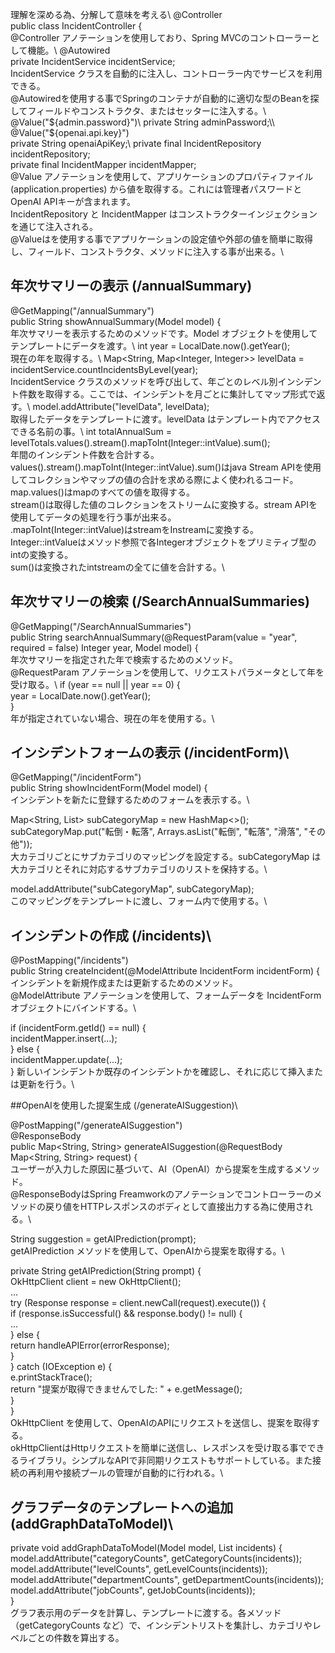 理解を深める為、分解して意味を考える\\
@Controller\
public class IncidentController {\
@Controller アノテーションを使用しており、Spring MVCのコントローラーとして機能。\\
@Autowired\
private IncidentService incidentService;\
IncidentService クラスを自動的に注入し、コントローラー内でサービスを利用できる。\
@Autowiredを使用する事でSpringのコンテナが自動的に適切な型のBeanを探してフィールドやコンストラクタ、またはセッターに注入する。\\
@Value("${admin.password}")\
private String adminPassword;\\
@Value("${openai.api.key}")\
private String openaiApiKey;\\
private final IncidentRepository incidentRepository;\
private final IncidentMapper incidentMapper;\
@Value アノテーションを使用して、アプリケーションのプロパティファイル (application.properties) から値を取得する。これには管理者パスワードとOpenAI APIキーが含まれます。\
IncidentRepository と IncidentMapper はコンストラクターインジェクションを通じて注入される。\
@Valueはを使用する事でアプリケーションの設定値や外部の値を簡単に取得し、フィールド、コンストラクタ、メソッドに注入する事が出来る。\\
## 年次サマリーの表示 (/annualSummary)
@GetMapping("/annualSummary")\
public String showAnnualSummary(Model model) {\
年次サマリーを表示するためのメソッドです。Model オブジェクトを使用してテンプレートにデータを渡す。\\
int year = LocalDate.now().getYear();\
現在の年を取得する。\\
Map<String, Map<Integer, Integer>> levelData = incidentService.countIncidentsByLevel(year);\
IncidentService クラスのメソッドを呼び出して、年ごとのレベル別インシデント件数を取得する。ここでは、インシデントを月ごとに集計してマップ形式で返す。\\
model.addAttribute("levelData", levelData);\
取得したデータをテンプレートに渡す。levelData はテンプレート内でアクセスできる名前の事。\\
int totalAnnualSum = levelTotals.values().stream().mapToInt(Integer::intValue).sum();\
年間のインシデント件数を合計する。\
values().stream().mapToInt(Integer::intValue).sum()はjava Stream APIを使用してコレクションやマップの値の合計を求める際によく使われるコード。\
map.values()はmapのすべての値を取得する。\
stream()は取得した値のコレクションをストリームに変換する。stream APIを使用してデータの処理を行う事が出来る。\
.mapToInt(Integer::intValue)はstream<Integer>をInstreamに変換する。Integer::intValueはメソッド参照で各Integerオブジェクトをプリミティブ型のintの変換する。\
sum()は変換されたintstreamの全てに値を合計する。\\
## 年次サマリーの検索 (/SearchAnnualSummaries)
@GetMapping("/SearchAnnualSummaries")\
public String searchAnnualSummary(@RequestParam(value = "year", required = false) Integer year, Model model) {\
年次サマリーを指定された年で検索するためのメソッド。\
@RequestParam アノテーションを使用して、リクエストパラメータとして年を受け取る。\\
if (year == null || year == 0) {\
    year = LocalDate.now().getYear();\
}\
年が指定されていない場合、現在の年を使用する。\\


## インシデントフォームの表示 (/incidentForm)\

@GetMapping("/incidentForm")\
public String showIncidentForm(Model model) {\
インシデントを新たに登録するためのフォームを表示する。\\

Map<String, List<String>> subCategoryMap = new HashMap<>();\
subCategoryMap.put("転倒・転落", Arrays.asList("転倒", "転落", "滑落", "その他"));\
大カテゴリごとにサブカテゴリのマッピングを設定する。subCategoryMap は大カテゴリとそれに対応するサブカテゴリのリストを保持する。\\

model.addAttribute("subCategoryMap", subCategoryMap);\
このマッピングをテンプレートに渡し、フォーム内で使用する。\\


## インシデントの作成 (/incidents)\

@PostMapping("/incidents")\
public String createIncident(@ModelAttribute IncidentForm incidentForm) {\
インシデントを新規作成または更新するためのメソッド。\
@ModelAttribute アノテーションを使用して、フォームデータを IncidentForm オブジェクトにバインドする。\\

if (incidentForm.getId() == null) {\
    incidentMapper.insert(...);\
} else {\
    incidentMapper.update(...);\
}
新しいインシデントか既存のインシデントかを確認し、それに応じて挿入または更新を行う。\\


##OpenAIを使用した提案生成 (/generateAISuggestion)\

@PostMapping("/generateAISuggestion")\
@ResponseBody\
public Map<String, String> generateAISuggestion(@RequestBody Map<String, String> request) {\
ユーザーが入力した原因に基づいて、AI（OpenAI）から提案を生成するメソッド。\
@ResponseBodyはSpring Freamworkのアノテーションでコントローラーのメソッドの戻り値をHTTPレスポンスのボディとして直接出力する為に使用される。\\

String suggestion = getAIPrediction(prompt);\
getAIPrediction メソッドを使用して、OpenAIから提案を取得する。\\

private String getAIPrediction(String prompt) {\
    OkHttpClient client = new OkHttpClient();\
    ...\
    try (Response response = client.newCall(request).execute()) {\
        if (response.isSuccessful() && response.body() != null) {\
            ...\
        } else {\
            return handleAPIError(errorResponse);\
        }\
    } catch (IOException e) {\
        e.printStackTrace();\
        return "提案が取得できませんでした: " + e.getMessage();\
    }\
}\
OkHttpClient を使用して、OpenAIのAPIにリクエストを送信し、提案を取得する。\
okHttpClientはHttpリクエストを簡単に送信し、レスポンスを受け取る事でできるライブラリ。シンプルなAPIで非同期リクエストもサポートしている。また接続の再利用や接続プールの管理が自動的に行われる。\\


## グラフデータのテンプレートへの追加 (addGraphDataToModel)\

private void addGraphDataToModel(Model model, List<IncidentEntity> incidents) {\
    model.addAttribute("categoryCounts", getCategoryCounts(incidents));\
    model.addAttribute("levelCounts", getLevelCounts(incidents));
    model.addAttribute("departmentCounts", getDepartmentCounts(incidents));\
    model.addAttribute("jobCounts", getJobCounts(incidents));\
}\
グラフ表示用のデータを計算し、テンプレートに渡する。各メソッド（getCategoryCounts など）で、インシデントリストを集計し、カテゴリやレベルごとの件数を算出する。
